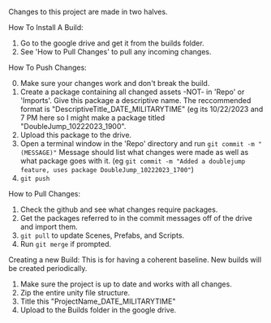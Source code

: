 Changes to this project are made in two halves.

How To Install A Build:
1. Go to the google drive and get it from the builds folder.
2. See 'How to Pull Changes' to pull any incoming changes.

How To Push Changes:

0. Make sure your changes work and don't break the build.
1. Create a package containing all changed assets -NOT- in 'Repo' or 'Imports'. Give this package a descriptive name. The reccommended format is "DescriptiveTitle_DATE_MILITARYTIME" (eg its 10/22/2023 and 7 PM here so I might make a package titled "DoubleJump_10222023_1900". 
2. Upload this package to the drive.
3. Open a terminal window in the 'Repo' directory and run `git commit -m "(MESSAGE)"` Message should list what changes were made as well as what package goes with it. (eg `git commit -m "Added a doublejump feature, uses package DoubleJump_10222023_1700"`)
4. `git push`

How to Pull Changes:

1. Check the github and see what changes require packages.
2. Get the packages referred to in the commit messages off of the drive and import them.
3. `git pull` to update Scenes, Prefabs, and Scripts.
4. Run `git merge` if prompted.

Creating a new Build:
This is for having a coherent baseline. New builds will be created periodically.
1. Make sure the project is up to date and works with all changes.
2. Zip the entire unity file structure.
3. Title this "ProjectName_DATE_MILITARYTIME"
4. Upload to the Builds folder in the google drive.
